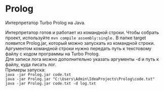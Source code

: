 # Prolog
Интерпретатор Turbo Prolog на Java.

Интерпретатор готов и работает из командной строки. Чтобы собрать проект, используйте `mvn compile assembly:single.` В папке target появится Prolog.jar, который можно запускать из командной строки.  
Аргументом командной строки нужно передать путь к текстовому файлу с кодом программы на Turbo Prolog.  
Для записи лога можно дополнительно указать аргументы -d и путь к файлу, куда писать лог.  
Примеры запуска:  
`java -jar Prolog.jar code.txt`  
`java -jar Prolog.jar "C:\Users\Admin\IdeaProjects\Prolog\code.txt"`  
`java -jar Prolog.jar code.txt -d log.txt`  
